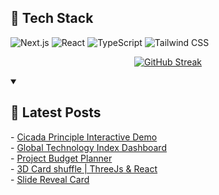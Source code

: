 ## 🚀 Tech Stack

![Next.js](https://img.shields.io/badge/Next.js-000000?style=for-the-badge&logo=next.js&logoColor=white)
![React](https://img.shields.io/badge/React-61DAFB?style=for-the-badge&logo=react&logoColor=black)
![TypeScript](https://img.shields.io/badge/TypeScript-3178C6?style=for-the-badge&logo=typescript&logoColor=white)
![Tailwind CSS](https://img.shields.io/badge/Tailwind_CSS-38B2AC?style=for-the-badge&logo=tailwind-css&logoColor=white)

<div align="center">

[![GitHub Streak](https://github-readme-streak-stats-eight.vercel.app/?user=badger3000&theme=tokyonight)](https://git.io/streak-stats)

</div>

<details open> 
 <summary><h2>📝 Latest Posts</h2></summary>
 <!-- BLOG-POST-LIST:START -->
- <a href="https://www.badger3000.com/codepen/cicada-principle-interactive-demo">Cicada Principle Interactive Demo</a>
<br/>
- <a href="https://www.badger3000.com/codepen/global-technology-index-dashboard">Global Technology Index Dashboard</a>
<br/>
- <a href="https://www.badger3000.com/codepen/project-budget-planner">Project Budget Planner</a>
<br/>
- <a href="https://www.badger3000.com/codepen/3d-card-shuffle">3D Card shuffle | ThreeJs & React</a>
<br/>
- <a href="https://www.badger3000.com/codepen/slide-reveal-card">Slide Reveal Card</a>
<!-- BLOG-POST-LIST:END -->
</details>
